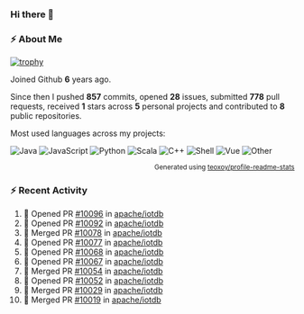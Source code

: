 ### Hi there 👋

### :zap: About Me

[![trophy](https://github-profile-trophy.vercel.app/?username=HTHou&theme=onedark)](https://github.com/ryo-ma/github-profile-trophy)
   
Joined Github **6** years ago.

Since then I pushed **857** commits, opened **28** issues, submitted **778** pull requests, received **1** stars across **5** personal projects and contributed to **8** public repositories.

Most used languages across my projects:

![Java](https://img.shields.io/static/v1?style=flat-square&label=%E2%A0%80&color=555&labelColor=%23b07219&message=Java%EF%B8%B194.4%25)
![JavaScript](https://img.shields.io/static/v1?style=flat-square&label=%E2%A0%80&color=555&labelColor=%23f1e05a&message=JavaScript%EF%B8%B11.4%25)
![Python](https://img.shields.io/static/v1?style=flat-square&label=%E2%A0%80&color=555&labelColor=%233572A5&message=Python%EF%B8%B10.7%25)
![Scala](https://img.shields.io/static/v1?style=flat-square&label=%E2%A0%80&color=555&labelColor=%23c22d40&message=Scala%EF%B8%B10.6%25)
![C++](https://img.shields.io/static/v1?style=flat-square&label=%E2%A0%80&color=555&labelColor=%23f34b7d&message=C%2B%2B%EF%B8%B10.6%25)
![Shell](https://img.shields.io/static/v1?style=flat-square&label=%E2%A0%80&color=555&labelColor=%2389e051&message=Shell%EF%B8%B10.4%25)
![Vue](https://img.shields.io/static/v1?style=flat-square&label=%E2%A0%80&color=555&labelColor=%2341b883&message=Vue%EF%B8%B10.3%25)
![Other](https://img.shields.io/static/v1?style=flat-square&label=%E2%A0%80&color=555&labelColor=%23ededed&message=Other%EF%B8%B11.2%25)

<p align="right"><sub>Generated using <a href="https://github.com/marketplace/actions/profile-readme-stats">teoxoy/profile-readme-stats</a></sub></p>


<!--![](https://github.com/HTHou/HTHou/blob/output/github-contribution-grid-snake.svg)-->

<!--![Haonan Hou's github stats](https://github-readme-stats.vercel.app/api?username=HTHou&count_private=true&show_icons=true&theme=onedark)-->

<!--![Haonan Hou's wakatime stats](https://github-readme-stats.vercel.app/api/wakatime?username=HTHou&layout=compact&theme=onedark)-->

<!--![Top Langs](https://github-readme-stats.vercel.app/api/top-langs/?username=HTHou&theme=onedark&layout=compact)-->

### :zap: Recent Activity
<!--START_SECTION:activity-->
1. 💪 Opened PR [#10096](https://github.com/apache/iotdb/pull/10096) in [apache/iotdb](https://github.com/apache/iotdb)
2. 💪 Opened PR [#10092](https://github.com/apache/iotdb/pull/10092) in [apache/iotdb](https://github.com/apache/iotdb)
3. 🎉 Merged PR [#10078](https://github.com/apache/iotdb/pull/10078) in [apache/iotdb](https://github.com/apache/iotdb)
4. 💪 Opened PR [#10077](https://github.com/apache/iotdb/pull/10077) in [apache/iotdb](https://github.com/apache/iotdb)
5. 💪 Opened PR [#10068](https://github.com/apache/iotdb/pull/10068) in [apache/iotdb](https://github.com/apache/iotdb)
6. 💪 Opened PR [#10067](https://github.com/apache/iotdb/pull/10067) in [apache/iotdb](https://github.com/apache/iotdb)
7. 🎉 Merged PR [#10054](https://github.com/apache/iotdb/pull/10054) in [apache/iotdb](https://github.com/apache/iotdb)
8. 💪 Opened PR [#10052](https://github.com/apache/iotdb/pull/10052) in [apache/iotdb](https://github.com/apache/iotdb)
9. 🎉 Merged PR [#10029](https://github.com/apache/iotdb/pull/10029) in [apache/iotdb](https://github.com/apache/iotdb)
10. 🎉 Merged PR [#10019](https://github.com/apache/iotdb/pull/10019) in [apache/iotdb](https://github.com/apache/iotdb)
<!--END_SECTION:activity-->

<!--
**HTHou/HTHou** is a ✨ _special_ ✨ repository because its `README.md` (this file) appears on your GitHub profile.

Here are some ideas to get you started:

- 🔭 I’m currently working on ...
- 🌱 I’m currently learning ...
- 👯 I’m looking to collaborate on ...
- 🤔 I’m looking for help with ...
- 💬 Ask me about ...
- 📫 How to reach me: ...
- 😄 Pronouns: ...
- ⚡ Fun fact: ...
-->
